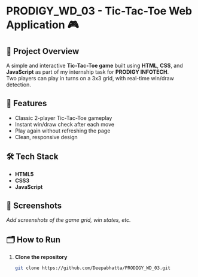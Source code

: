 # PRODIGY_WD_03 - Tic-Tac-Toe Web Application 🎮

## 📌 Project Overview
A simple and interactive **Tic-Tac-Toe game** built using **HTML**, **CSS**, and **JavaScript** as part of my internship task for **PRODIGY INFOTECH**.  
Two players can play in turns on a 3x3 grid, with real-time win/draw detection.

## 🚀 Features
- Classic 2-player Tic-Tac-Toe gameplay
- Instant win/draw check after each move
- Play again without refreshing the page
- Clean, responsive design

## 🛠️ Tech Stack
- **HTML5**
- **CSS3**
- **JavaScript**

## 📸 Screenshots
_Add screenshots of the game grid, win states, etc._

## 🗂️ How to Run
1. **Clone the repository**
   ```bash
   git clone https://github.com/Deepabhatta/PRODIGY_WD_03.git
